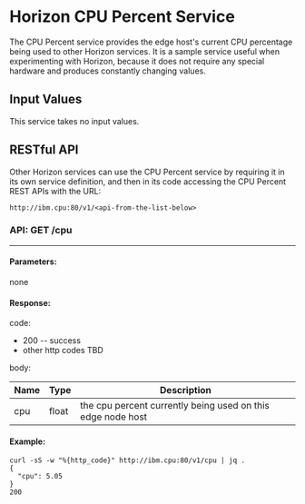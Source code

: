 # Horizon CPU Percent Service

The CPU Percent service provides the edge host's current CPU percentage being used to other Horizon services. It is a sample service useful when experimenting with Horizon, because it does not require any special hardware and produces constantly changing values.

## Input Values

This service takes no input values.

## RESTful API

Other Horizon services can use the CPU Percent service by requiring it in its own service definition, and then in its code accessing the CPU Percent REST APIs with the URL:
```
http://ibm.cpu:80/v1/<api-from-the-list-below>
```

### **API:** GET /cpu
---

#### Parameters:
none

#### Response:

code: 
* 200 -- success
* other http codes TBD

body:


| Name | Type | Description |
| ---- | ---- | ---------------- |
| cpu | float | the cpu percent currently being used on this edge node host |


#### Example:
```
curl -sS -w "%{http_code}" http://ibm.cpu:80/v1/cpu | jq .
{
  "cpu": 5.05
}
200
```
